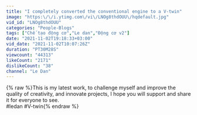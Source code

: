 ```yaml
---
title: "I completely converted the conventional engine to a V-twin"
image: "https:\/\/i.ytimg.com\/vi\/LNOg8thdOUU\/hqdefault.jpg"
vid_id: "LNOg8thdOUU"
categories: "People-Blogs"
tags: ["Chế tạo động cơ","Le dan","Động cơ v2"]
date: "2021-11-02T19:18:33+03:00"
vid_date: "2021-11-02T10:07:26Z"
duration: "PT30M28S"
viewcount: "44313"
likeCount: "2171"
dislikeCount: "38"
channel: "Le Dan"
---
```

{% raw %}This is my latest work, to challenge myself and improve the quality of creativity, and innovate projects, I hope you will support and share it for everyone to see.<br />#ledan #V-twin{% endraw %}
